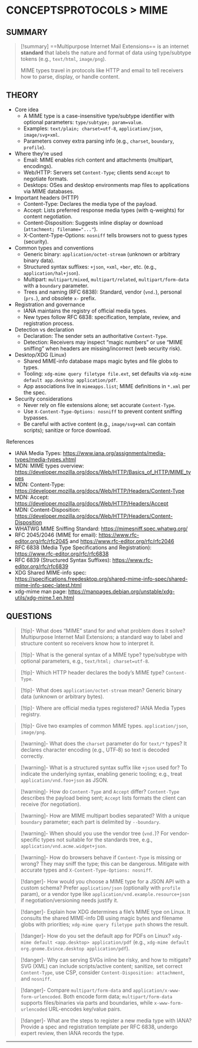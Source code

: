 # CONCEPTSPROTOCOLS > MIME

## SUMMARY
>
> [!summary]
> ==Multipurpose Internet Mail Extensions== is an internet **standard**  that labels the nature and format of data using type/subtype tokens (e.g., `text/html`, `image/png`).
>
> MIME types travel in protocols like HTTP and email to tell receivers how to parse, display, or handle content.

## THEORY

- Core idea
  - A MIME type is a case-insensitive type/subtype identifier with optional parameters: `type/subtype; param=value`.
  - Examples: `text/plain; charset=utf-8`, `application/json`, `image/svg+xml`.
  - Parameters convey extra parsing info (e.g., `charset`, `boundary`, `profile`).
- Where they’re used
  - Email: MIME enables rich content and attachments (multipart, encodings).
  - Web/HTTP: Servers set `Content-Type`; clients send `Accept` to negotiate formats.
  - Desktops: OSes and desktop environments map files to applications via MIME databases.
- Important headers (HTTP)
  - Content-Type: Declares the media type of the payload.
  - Accept: Lists preferred response media types (with q-weights) for content negotiation.
  - Content-Disposition: Suggests inline display or download (`attachment; filename="..."`).
  - X-Content-Type-Options: `nosniff` tells browsers not to guess types (security).
- Common types and conventions
  - Generic binary: `application/octet-stream` (unknown or arbitrary binary data).
  - Structured syntax suffixes: `+json`, `+xml`, `+ber`, etc. (e.g., `application/hal+json`).
  - Multipart: `multipart/mixed`, `multipart/related`, `multipart/form-data` with a `boundary` parameter.
  - Trees and naming (RFC 6838): Standard, vendor (`vnd.`), personal (`prs.`), and obsolete `x-` prefix.
- Registration and governance
  - IANA maintains the registry of official media types.
  - New types follow RFC 6838: specification, template, review, and registration process.
- Detection vs declaration
  - Declaration: The sender sets an authoritative `Content-Type`.
  - Detection: Receivers may inspect “magic numbers” or use “MIME sniffing” when headers are missing/incorrect (web security risk).
- Desktop/XDG (Linux)
  - Shared MIME-info database maps magic bytes and file globs to types.
  - Tooling: `xdg-mime query filetype file.ext`, set defaults via `xdg-mime default app.desktop application/pdf`.
  - App associations live in `mimeapps.list`; MIME definitions in `*.xml` per the spec.
- Security considerations
  - Never rely on file extensions alone; set accurate `Content-Type`.
  - Use `X-Content-Type-Options: nosniff` to prevent content sniffing bypasses.
  - Be careful with active content (e.g., `image/svg+xml` can contain scripts); sanitize or force download.

References

- IANA Media Types: <https://www.iana.org/assignments/media-types/media-types.xhtml>
- MDN: MIME types overview: <https://developer.mozilla.org/docs/Web/HTTP/Basics_of_HTTP/MIME_types>
- MDN: Content-Type: <https://developer.mozilla.org/docs/Web/HTTP/Headers/Content-Type>
- MDN: Accept: <https://developer.mozilla.org/docs/Web/HTTP/Headers/Accept>
- MDN: Content-Disposition: <https://developer.mozilla.org/docs/Web/HTTP/Headers/Content-Disposition>
- WHATWG MIME Sniffing Standard: <https://mimesniff.spec.whatwg.org/>
- RFC 2045/2046 (MIME for email): <https://www.rfc-editor.org/rfc/rfc2045> and <https://www.rfc-editor.org/rfc/rfc2046>
- RFC 6838 (Media Type Specifications and Registration): <https://www.rfc-editor.org/rfc/rfc6838>
- RFC 6839 (Structured Syntax Suffixes): <https://www.rfc-editor.org/rfc/rfc6839>
- XDG Shared MIME-info spec: <https://specifications.freedesktop.org/shared-mime-info-spec/shared-mime-info-spec-latest.html>
- xdg-mime man page: <https://manpages.debian.org/unstable/xdg-utils/xdg-mime.1.en.html>

## QUESTIONS
>
> [!tip]- What does “MIME” stand for and what problem does it solve?
> Multipurpose Internet Mail Extensions; a standard way to label and structure content so receivers know how to interpret it.

> [!tip]- What is the general syntax of a MIME type?
> type/subtype with optional parameters, e.g., `text/html; charset=utf-8`.

> [!tip]- Which HTTP header declares the body’s MIME type?
> `Content-Type`.

> [!tip]- What does `application/octet-stream` mean?
> Generic binary data (unknown or arbitrary bytes).

> [!tip]- Where are official media types registered?
> IANA Media Types registry.

> [!tip]- Give two examples of common MIME types.
> `application/json`, `image/png`.

> [!warning]- What does the `charset` parameter do for `text/*` types?
> It declares character encoding (e.g., UTF‑8) so text is decoded correctly.

> [!warning]- What is a structured syntax suffix like `+json` used for?
> To indicate the underlying syntax, enabling generic tooling; e.g., treat `application/vnd.foo+json` as JSON.

> [!warning]- How do `Content-Type` and `Accept` differ?
> `Content-Type` describes the payload being sent; `Accept` lists formats the client can receive (for negotiation).

> [!warning]- How are MIME multipart bodies separated?
> With a unique `boundary` parameter; each part is delimited by `--boundary`.

> [!warning]- When should you use the vendor tree (`vnd.`)?
> For vendor-specific types not suitable for the standards tree, e.g., `application/vnd.acme.widget+json`.

> [!warning]- How do browsers behave if `Content-Type` is missing or wrong?
> They may sniff the type; this can be dangerous. Mitigate with accurate types and `X-Content-Type-Options: nosniff`.

> [!danger]- How would you choose a MIME type for a JSON API with a custom schema?
> Prefer `application/json` (optionally with `profile` param), or a vendor type like `application/vnd.example.resource+json` if negotiation/versioning needs justify it.

> [!danger]- Explain how XDG determines a file’s MIME type on Linux.
> It consults the shared MIME-info DB using magic bytes and filename globs with priorities; `xdg-mime query filetype path` shows the result.

> [!danger]- How do you set the default app for PDFs on Linux?
> `xdg-mime default <app.desktop> application/pdf` (e.g., `xdg-mime default org.gnome.Evince.desktop application/pdf`).

> [!danger]- Why can serving SVGs inline be risky, and how to mitigate?
> SVG (XML) can include scripts/active content; sanitize, set correct `Content-Type`, use CSP, consider `Content-Disposition: attachment`, and `nosniff`.

> [!danger]- Compare `multipart/form-data` and `application/x-www-form-urlencoded`.
> Both encode form data; `multipart/form-data` supports files/binaries via parts and boundaries, while `x-www-form-urlencoded` URL-encodes key/value pairs.

> [!danger]- What are the steps to register a new media type with IANA?
> Provide a spec and registration template per RFC 6838, undergo expert review, then IANA records the type.

- - -
